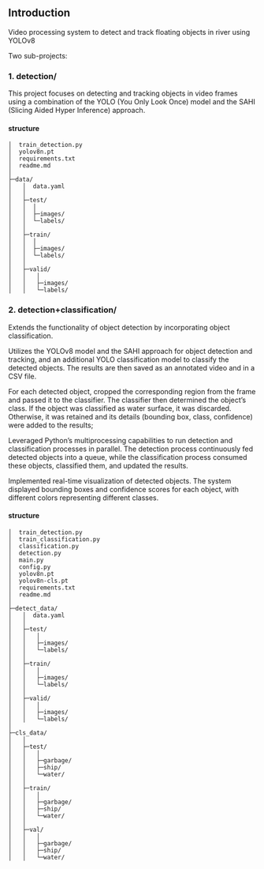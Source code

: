## Introduction
Video processing system to detect and track floating objects in river using YOLOv8

Two sub-projects:
### 1. detection/
This project focuses on detecting and tracking objects in video frames using a combination of the YOLO (You Only Look Once) 
model and the SAHI (Slicing Aided Hyper Inference) approach. 
####  structure
```angular2html
│  train_detection.py
│  yolov8n.pt
│  requirements.txt
│  readme.md
│
├─data/
│   │  data.yaml
│   │
│   ├─test/
│   │  │
│   │  ├─images/
│   │  └─labels/
│   │
│   ├─train/
│   │  │
│   │  ├─images/
│   │  └─labels/
│   │
│   ├─valid/
│   │   │
│   │   ├─images/
│   │   └─labels/

```

### 2. detection+classification/
Extends the functionality of object detection by incorporating object classification. 

Utilizes the YOLOv8 model and the SAHI approach for object detection and tracking, and an additional YOLO classification model to classify the detected objects. The results are then saved as an annotated video and in a CSV file.

For each detected object, cropped the corresponding region from the frame and passed it to the classifier. The classifier then determined the object’s class. If the object was classified as water surface, it was discarded. Otherwise, it was retained and its details (bounding box, class, confidence) were added to the results;

Leveraged Python’s multiprocessing capabilities to run detection and classification processes in parallel. The detection process continuously fed detected objects into a queue, while the classification process consumed these objects, classified them, and updated the results.

Implemented real-time visualization of detected objects. The system displayed bounding boxes and confidence scores for each object, with different colors representing different classes.

####  structure
```angular2html
│  train_detection.py
│  train_classification.py
│  classification.py
│  detection.py
│  main.py
│  config.py
│  yolov8n.pt
│  yolov8n-cls.pt
│  requirements.txt
│  readme.md
│
├─detect_data/
│   │  data.yaml
│   │
│   ├─test/
│   │   │
│   │   ├─images/
│   │   └─labels/
│   │
│   ├─train/
│   │   │
│   │   ├─images/
│   │   └─labels/
│   │
│   ├─valid/
│   │   │
│   │   ├─images/
│   │   └─labels/
│
├─cls_data/
│   │
│   ├─test/
│   │   │
│   │   ├─garbage/
│   │   ├─ship/
│   │   └─water/
│   │
│   ├─train/
│   │   │
│   │   ├─garbage/
│   │   ├─ship/
│   │   └─water/
│   │
│   ├─val/
│   │   │
│   │   ├─garbage/
│   │   ├─ship/
│   │   └─water/

```
